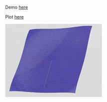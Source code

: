 
Demo [here](http://eduardofcgo.github.io/graph/graph.html?f=sin%28%28x%5E2%2By%5E2%29*%28%28sin%28t%29%2B1%29%2F20%29%2Bt%2F2%29&r=1&min=-10&max=10&t=1)

Plot [here](http://eduardofcgo.github.io/graph/)

![Demo gif](https://raw.githubusercontent.com/eduardofcbg/graph/gh-pages/demo.gif)
